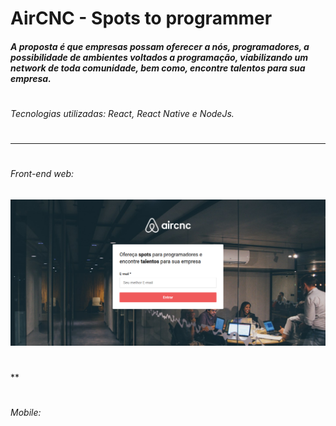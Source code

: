 # AirCNC - Spots to programmer

##### A proposta é que empresas possam oferecer a nós, programadores, a possibilidade de ambientes voltados a programação, viabilizando um network de toda comunidade, bem como, encontre talentos para sua empresa.
#
###### Tecnologias utilizadas: *React, React Native e NodeJs.*
#
***
#
###### Front-end web:

![Screenshot](assets/home.png)
#
#
**
#
#

###### Mobile:
